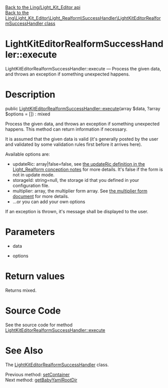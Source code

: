 [Back to the Ling/Light_Kit_Editor api](https://github.com/lingtalfi/Light_Kit_Editor/blob/master/doc/api/Ling/Light_Kit_Editor.md)<br>
[Back to the Ling\Light_Kit_Editor\Light_Realform\SuccessHandler\LightKitEditorRealformSuccessHandler class](https://github.com/lingtalfi/Light_Kit_Editor/blob/master/doc/api/Ling/Light_Kit_Editor/Light_Realform/SuccessHandler/LightKitEditorRealformSuccessHandler.md)


LightKitEditorRealformSuccessHandler::execute
================



LightKitEditorRealformSuccessHandler::execute — Process the given data, and throws an exception if something unexpected happens.




Description
================


public [LightKitEditorRealformSuccessHandler::execute](https://github.com/lingtalfi/Light_Kit_Editor/blob/master/doc/api/Ling/Light_Kit_Editor/Light_Realform/SuccessHandler/LightKitEditorRealformSuccessHandler/execute.md)(array $data, ?array $options = []) : mixed




Process the given data, and throws an exception if something unexpected happens.
This method can return information if necessary.



It is assumed that the given data is valid (it's generally posted by the user
and validated by some validation rules first before it arrives here).

Available options are:
- updateRic: array|false=false, see [the updateRic definition in the Light_Realform conception notes](https://github.com/lingtalfi/Light_Realform/blob/master/doc/pages/2020/conception-notes.md#the-updateric-concept) for more details.
     It's false if the form is not in update mode.
- storageId: string=null, the storage id that you defined in your configuration file.
- multiplier: array, the multiplier form array. See [the multiplier form document](https://github.com/lingtalfi/TheBar/blob/master/discussions/form-multiplier.md#the-form-multiplier-array) for more details.
- ...or you can add your own options




If an exception is thrown, it's message shall be displayed to the user.




Parameters
================


- data

    

- options

    


Return values
================

Returns mixed.








Source Code
===========
See the source code for method [LightKitEditorRealformSuccessHandler::execute](https://github.com/lingtalfi/Light_Kit_Editor/blob/master/Light_Realform/SuccessHandler/LightKitEditorRealformSuccessHandler.php#L96-L118)


See Also
================

The [LightKitEditorRealformSuccessHandler](https://github.com/lingtalfi/Light_Kit_Editor/blob/master/doc/api/Ling/Light_Kit_Editor/Light_Realform/SuccessHandler/LightKitEditorRealformSuccessHandler.md) class.

Previous method: [setContainer](https://github.com/lingtalfi/Light_Kit_Editor/blob/master/doc/api/Ling/Light_Kit_Editor/Light_Realform/SuccessHandler/LightKitEditorRealformSuccessHandler/setContainer.md)<br>Next method: [getBabyYamlRootDir](https://github.com/lingtalfi/Light_Kit_Editor/blob/master/doc/api/Ling/Light_Kit_Editor/Light_Realform/SuccessHandler/LightKitEditorRealformSuccessHandler/getBabyYamlRootDir.md)<br>

